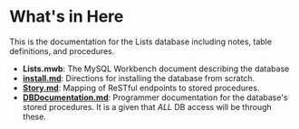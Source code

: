 # What's in Here
This is the documentation for the Lists database including notes,
table definitions, and procedures.

+ **Lists.mwb**: The MySQL Workbench document describing the database
+ [**install.md**](./install.md): Directions for installing the database from scratch.
+ [**Story.md**](./Story.md): Mapping of ReSTful endpoints to stored procedures.
+ [**DBDocumentation.md**](./DBDocumentation.md): Programmer documentation for the
database's stored procedures. It is a given that *ALL* DB access will be through these.
